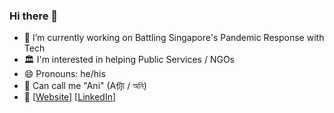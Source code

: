 ### Hi there 👋

- 🔭 I’m currently working on Battling Singapore's Pandemic Response with Tech
- 🏛 I'm interested in helping Public Services / NGOs
- 😄 Pronouns: he/his
- 🙏 Can call me "Ani" (A你 / অনি)
- 🔗 [[Website](https://adhikary.net/)] [[LinkedIn](https://linkedin.com/in/tuxboy)]
